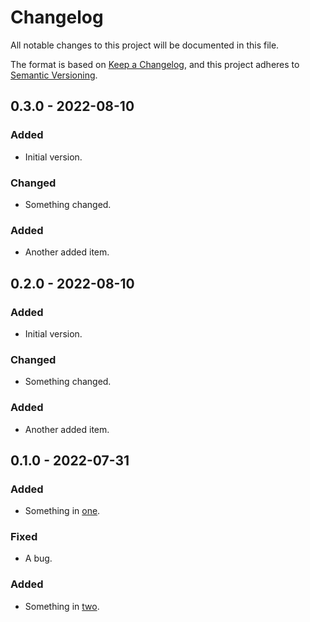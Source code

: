 # Changelog

All notable changes to this project will be documented in this file.

The format is based on [Keep a Changelog](https://keepachangelog.com/en/1.0.0/),
and this project adheres to [Semantic Versioning](https://semver.org/spec/v2.0.0.html).

## 0.3.0 - 2022-08-10

### Added

- Initial version.

### Changed

- Something changed.

### Added

- Another added item.

[one]: http://example.com/one

## 0.2.0 - 2022-08-10

### Added

- Initial version.

### Changed

- Something changed.

### Added

- Another added item.

## 0.1.0 - 2022-07-31

### Added

- Something in [one].

[one]: http://example.com/one

### Fixed

- A bug.

### Added

- Something in [two].

[two]: http://example.com/two
